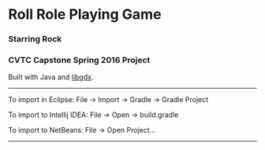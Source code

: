 # Roll Role Playing Game

### Starring Rock

### CVTC Capstone Spring 2016 Project


Built with Java and [libgdx](http://libgdx.com/).

---

To import in Eclipse: File -> Import -> Gradle -> Gradle Project

To import to Intellij IDEA: File -> Open -> build.gradle

To import to NetBeans: File -> Open Project...

---
